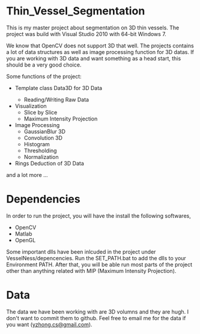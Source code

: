 Thin_Vessel_Segmentation
========================
This is my master project about segmentation on 3D thin vessels. The project was build with Visual Studio 2010 with 64-bit Windows 7. 

We know that OpenCV does not support 3D that well. The projects contains a lot of data structures as well as image processing function for 3D datas. If you are working with 3D data and want something as a head start, this should be a very good choice. 

Some functions of the project:

 - Template class Data3D<T> for 3D Data
   - Reading/Writing Raw Data
 - Visualization
   - Slice by Slice
   - Maximum Intensity Projection
 - Image Processing
   - GaussianBlur 3D
   - Convolution 3D
   - Histogram
   - Thresholding
   - Normalization
 - Rings Deduction of 3D Data

and a lot more ...

Dependencies
========================
In order to run the project, you will have the install the following softwares, 

 - OpenCV
 - Matlab
 - OpenGL
  
Some important dlls have been inlcuded in the project under VesselNess/depencencies. Run the SET_PATH.bat to add the dlls to your Environment PATH. After that, you will be able run most parts of the project other than anything related with MIP (Maximum Intensity Projection). 

Data
========================
The data we have been working with are 3D volumns and they are hugh. I don't want to commit them to github. Feel free to email me for the data if you want (yzhong.cs@gmail.com). 
